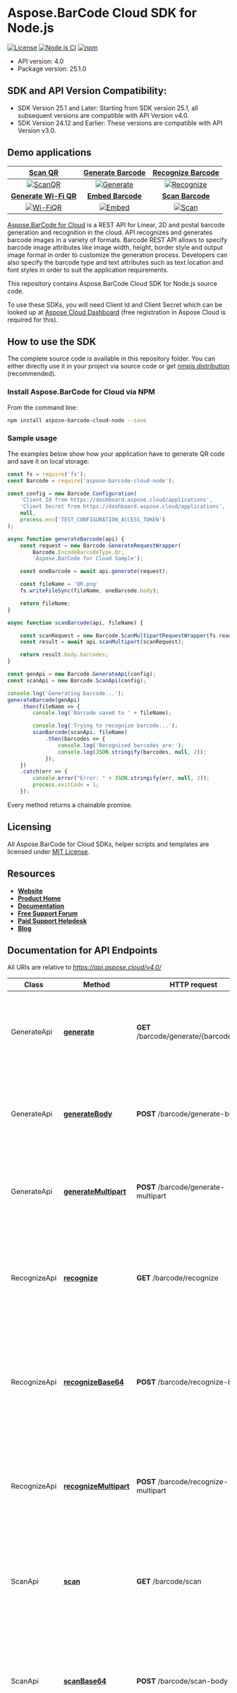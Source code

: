 # Aspose.BarCode Cloud SDK for Node.js

[![License](https://img.shields.io/github/license/aspose-barcode-cloud/aspose-barcode-cloud-node)](LICENSE)
[![Node.js CI](https://github.com/aspose-barcode-cloud/aspose-barcode-cloud-node/actions/workflows/node.js.yml/badge.svg?branch=main)](https://github.com/aspose-barcode-cloud/aspose-barcode-cloud-node/actions/workflows/node.js.yml)
[![npm](https://img.shields.io/npm/v/aspose-barcode-cloud-node)](https://www.npmjs.com/package/aspose-barcode-cloud-node)

+ API version: 4.0
+ Package version: 25.1.0

## SDK and API Version Compatibility:

- SDK Version 25.1 and Later: Starting from SDK version 25.1, all subsequent versions are compatible with API Version v4.0.
- SDK Version 24.12 and Earlier: These versions are compatible with API Version v3.0.

## Demo applications

[Scan QR](https://products.aspose.app/barcode/scanqr) | [Generate Barcode](https://products.aspose.app/barcode/generate) | [Recognize Barcode](https://products.aspose.app/barcode/recognize)
:---: | :---: | :---:
[![ScanQR](https://products.aspose.app/barcode/scanqr/img/aspose_scanqr-app-48.png)](https://products.aspose.app/barcode/scanqr) | [![Generate](https://products.aspose.app/barcode/generate/img/aspose_generate-app-48.png)](https://products.aspose.app/barcode/generate) | [![Recognize](https://products.aspose.app/barcode/recognize/img/aspose_recognize-app-48.png)](https://products.aspose.app/barcode/recognize)
[**Generate Wi-Fi QR**](https://products.aspose.app/barcode/wifi-qr) | [**Embed Barcode**](https://products.aspose.app/barcode/embed) | [**Scan Barcode**](https://products.aspose.app/barcode/scan)
[![Wi-FiQR](https://products.aspose.app/barcode/embed/img/aspose_wifi-qr-app-48.png)](https://products.aspose.app/barcode/wifi-qr) | [![Embed](https://products.aspose.app/barcode/embed/img/aspose_embed-app-48.png)](https://products.aspose.app/barcode/embed) | [![Scan](https://products.aspose.app/barcode/embed/img/aspose_scan-app-48.png)](https://products.aspose.app/barcode/scan)

[Aspose.BarCode for Cloud](https://products.aspose.cloud/barcode/) is a REST API for Linear, 2D and postal barcode generation and recognition in the cloud. API recognizes and generates barcode images in a variety of formats. Barcode REST API allows to specify barcode image attributes like image width, height, border style and output image format in order to customize the generation process. Developers can also specify the barcode type and text attributes such as text location and font styles in order to suit the application requirements.

This repository contains Aspose.BarCode Cloud SDK for Node.js source code.

To use these SDKs, you will need Client Id and Client Secret which can be looked up at [Aspose Cloud Dashboard](https://dashboard.aspose.cloud/applications) (free registration in Aspose Cloud is required for this).

## How to use the SDK

The complete source code is available in this repository folder. You can either directly use it in your project via source code or get [nmpjs distribution](https://www.npmjs.com/package/aspose-barcode-cloud-node) (recommended).

### Install Aspose.BarCode for Cloud via NPM

From the command line:

```sh
npm install aspose-barcode-cloud-node --save
```

### Sample usage

The examples below show how your application have to generate QR code and save it on local storage:

```js
const fs = require('fs');
const Barcode = require('aspose-barcode-cloud-node');

const config = new Barcode.Configuration(
    'Client Id from https://dashboard.aspose.cloud/applications',
    'Client Secret from https://dashboard.aspose.cloud/applications',
    null,
    process.env['TEST_CONFIGURATION_ACCESS_TOKEN']
);

async function generateBarcode(api) {
    const request = new Barcode.GenerateRequestWrapper(
        Barcode.EncodeBarcodeType.Qr, 
        'Aspose.BarCode for Cloud Sample');

    const oneBarcode = await api.generate(request);

    const fileName = 'QR.png'
    fs.writeFileSync(fileName, oneBarcode.body);

    return fileName;
}

async function scanBarcode(api, fileName) {

    const scanRequest = new Barcode.ScanMultipartRequestWrapper(fs.readFileSync(fileName));
    const result = await api.scanMultipart(scanRequest);

    return result.body.barcodes;
}

const genApi = new Barcode.GenerateApi(config);
const scanApi = new Barcode.ScanApi(config);

console.log('Generating barcode...');
generateBarcode(genApi)
    .then(fileName => {
        console.log('Barcode saved to ' + fileName);

        console.log('Trying to recognize barcode...');
        scanBarcode(scanApi, fileName)
            .then(barcodes => {
                console.log('Recognized barcodes are:');
                console.log(JSON.stringify(barcodes, null, 2));
            });
    })
    .catch(err => {
        console.error("Error: " + JSON.stringify(err, null, 2));
        process.exitCode = 1;
    });

```

Every method returns a chainable promise.

## Licensing

All Aspose.BarCode for Cloud SDKs, helper scripts and templates are licensed under [MIT License](LICENSE).

## Resources

+ [**Website**](https://www.aspose.cloud)
+ [**Product Home**](https://products.aspose.cloud/barcode/)
+ [**Documentation**](https://docs.aspose.cloud/barcode/)
+ [**Free Support Forum**](https://forum.aspose.cloud/c/barcode)
+ [**Paid Support Helpdesk**](https://helpdesk.aspose.cloud/)
+ [**Blog**](https://blog.aspose.cloud/categories/aspose.barcode-cloud-product-family/)

## Documentation for API Endpoints

All URIs are relative to *<https://api.aspose.cloud/v4.0/>*

Class | Method | HTTP request | Description
----- | ------ | ------------ | -----------
GenerateApi | [**generate**](docs/index.md#generate) | **GET** /barcode/generate/{barcodeType} | Generate barcode using GET request with parameters in route and query string.
GenerateApi | [**generateBody**](docs/index.md#generatebody) | **POST** /barcode/generate-body | Generate barcode using POST request with parameters in body in json or xml format.
GenerateApi | [**generateMultipart**](docs/index.md#generatemultipart) | **POST** /barcode/generate-multipart | Generate barcode using POST request with parameters in multipart form.
RecognizeApi | [**recognize**](docs/index.md#recognize) | **GET** /barcode/recognize | Recognize barcode from file on server using GET requests with parameters in route and query string.
RecognizeApi | [**recognizeBase64**](docs/index.md#recognizebase64) | **POST** /barcode/recognize-body | Recognize barcode from file in request body using POST requests with parameters in body in json or xml format.
RecognizeApi | [**recognizeMultipart**](docs/index.md#recognizemultipart) | **POST** /barcode/recognize-multipart | Recognize barcode from file in request body using POST requests with parameters in multipart form.
ScanApi | [**scan**](docs/index.md#scan) | **GET** /barcode/scan | Scan barcode from file on server using GET requests with parameter in query string.
ScanApi | [**scanBase64**](docs/index.md#scanbase64) | **POST** /barcode/scan-body | Scan barcode from file in request body using POST requests with parameter in body in json or xml format.
ScanApi | [**scanMultipart**](docs/index.md#scanmultipart) | **POST** /barcode/scan-multipart | Scan barcode from file in request body using POST requests with parameter in multipart form.


